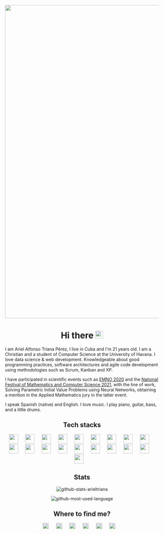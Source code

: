 <img src="https://ik.imagekit.io/atpariel/1500x500_zTT59hrlyF.jpeg?updatedAt=1634338326545" width="1024"/>

<h1 align="center">Hi there <img src="https://media.giphy.com/media/hvRJCLFzcasrR4ia7z/giphy.gif" width="25px"></h1>
	
I am Ariel Alfonso Triana Pérez, I live in Cuba and I'm 21 years old. I am a Christian and a student of Computer Science at the University of Havana. I love data science & web development. Knowledgeable about good programming practices, software architectures and agile code development using methodologies such as Scrum, Kanban and XP.

I have participated in scientific events such as [EMNO 2020](http://tikhonov.fciencias.unam.mx/emno2020/archivos/ProgramaEMNO2020.pdf) and the [National Festival of Mathematics and Computer Science 2021](https://medium.com/juventud-t%C3%A9cnica/premian-trabajos-del-festival-nacional-de-matem%C3%A1tica-y-computaci%C3%B3n-16c3989d93ea), with the line of work, Solving Parametric Initial Value Problems using Neural Networks, obtaining a mention in the Applied Mathematics jury in the latter event.

I speak Spanish (native) and English. I love music. I play piano, guitar, bass, and a little drums.

<h2 align="center"> Tech stacks </h2>

<p align="center">
	<img src="https://cdn.jsdelivr.net/npm/simple-icons@3.0.1/icons/csharp.svg" height="30"> 
	&nbsp;&nbsp;&nbsp;&nbsp;
	<img src="https://cdn.jsdelivr.net/npm/simple-icons@3.0.1/icons/dot-net.svg" height="30"> 
	&nbsp;&nbsp;&nbsp;&nbsp;
	<img src="https://cdn.jsdelivr.net/npm/simple-icons@3.0.1/icons/python.svg" height="30"> 
	&nbsp;&nbsp;&nbsp;&nbsp;
	<img src="https://cdn.jsdelivr.net/npm/simple-icons@3.0.1/icons/django.svg" height="30"> 
	&nbsp;&nbsp;&nbsp;&nbsp;
	<img src="https://cdn.jsdelivr.net/npm/simple-icons@3.0.1/icons/javascript.svg" height="30"> 
	&nbsp;&nbsp;&nbsp;&nbsp;
	<img src="https://cdn.jsdelivr.net/npm/simple-icons@3.0.1/icons/typescript.svg" height="30"> 
	&nbsp;&nbsp;&nbsp;&nbsp;
	<img src="https://cdn.jsdelivr.net/npm/simple-icons@3.0.1/icons/r.svg" height="30"> 
	&nbsp;&nbsp;&nbsp;&nbsp;
	<img src="https://cdn.jsdelivr.net/npm/simple-icons@3.0.1/icons/c.svg" height="30"> 
	&nbsp;&nbsp;&nbsp;&nbsp;
	<img src="https://cdn.jsdelivr.net/npm/simple-icons@3.0.1/icons/cplusplus.svg" height="30"> 
	&nbsp;&nbsp;&nbsp;&nbsp;
	<img src="https://cdn.jsdelivr.net/npm/simple-icons@3.0.1/icons/php.svg" height="30"> 
	&nbsp;&nbsp;&nbsp;&nbsp;
	<img src="https://cdn.jsdelivr.net/npm/simple-icons@3.0.1/icons/haskell.svg" height="30"> 
	&nbsp;&nbsp;&nbsp;&nbsp;
	<img src="https://cdn.jsdelivr.net/npm/simple-icons@3.0.1/icons/mysql.svg" height="30"> 
	&nbsp;&nbsp;&nbsp;&nbsp;
	<img src="https://cdn.jsdelivr.net/npm/simple-icons@3.0.1/icons/sqlite.svg" height="30"> 
	&nbsp;&nbsp;&nbsp;&nbsp;
	<img src="https://cdn.jsdelivr.net/npm/simple-icons@3.0.1/icons/html5.svg" height="30"> 
	&nbsp;&nbsp;&nbsp;&nbsp;
	<img src="https://cdn.jsdelivr.net/npm/simple-icons@3.0.1/icons/css3.svg" height="30"> 
	&nbsp;&nbsp;&nbsp;&nbsp;
	<img src="https://cdn.jsdelivr.net/npm/simple-icons@3.0.1/icons/git.svg" height="30"> 
	&nbsp;&nbsp;&nbsp;&nbsp;
	<img src="https://cdn.jsdelivr.net/npm/simple-icons@3.0.1/icons/ubuntu.svg" height="30"> 
	&nbsp;&nbsp;&nbsp;&nbsp;
	<img src="https://cdn.jsdelivr.net/npm/simple-icons@3.0.1/icons/powershell.svg" height="30"> 
	&nbsp;&nbsp;&nbsp;&nbsp;
	<img src="https://cdn.jsdelivr.net/npm/simple-icons@3.0.1/icons/visualstudiocode.svg" height="30"> 
	&nbsp;&nbsp;&nbsp;&nbsp;
</p>


<h2 align="center"> Stats </h2>

<p align='center'><img src="https://github-readme-stats.vercel.app/api?username=arieltriana&count_private=true&show_icons=true" alt="github-stats-arieltriana"/></p>

<p align="center"><img src="https://github-readme-stats.vercel.app/api/top-langs/?username=ArielTriana&exclude_repo=KNN-Image-Classification&show_icons=true&hide_border=true&layout=compact&langs_count=8" alt="github-most-used-language"/></p>
	

<h2 align="center"> Where to find me? </h2>

<p align="center">
	<a href="https://arieltriana.github.io"><img src="https://img.icons8.com/ios/20/000000/globe.png" alt="website-arieltriana" height="20" width="20"/></a>
	&nbsp;&nbsp;&nbsp;&nbsp;
	<a href="https://twitter.com/atp_ariel"  target="blank"><img src="https://cdn.jsdelivr.net/npm/simple-icons@3.0.1/icons/twitter.svg" alt="twitter-arieltriana" height="20" width="20" /></a>
	&nbsp;&nbsp;&nbsp;&nbsp;
	<a href="https://t.me/atp_ariel" target="blank"><img src="https://cdn.jsdelivr.net/npm/simple-icons@3.0.1/icons/telegram.svg" alt="telegram-arieltriana" height="20" width="20" /></a>
  	&nbsp;&nbsp;&nbsp;&nbsp;
	<a href="https://github.com/ArielTriana" target="blank"><img src="https://cdn.jsdelivr.net/npm/simple-icons@3.0.1/icons/github.svg" alt="github-arieltriana" height="20" width="20"/></a>
  	&nbsp;&nbsp;&nbsp;&nbsp;
	<a href="mailto:usich37@gmail.com"><img src="https://cdn.jsdelivr.net/npm/simple-icons@3.0.1/icons/gmail.svg" alt="gmail-arieltriana" height="20" width="20"/></a>
  	&nbsp;&nbsp;&nbsp;&nbsp;
	<a href="https://profile.codersrank.io/user/arieltriana" target="blank"><img src="https://cdn.jsdelivr.net/npm/simple-icons@3.0.1/icons/codersrank.svg" alt="codesrank-arieltriana" height="20" width="20"/></a>
	&nbsp;&nbsp;&nbsp;&nbsp;
</p>


